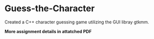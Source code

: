 # Guess-the-Character
 Created a C++ character guessing game utilizing the GUI libray gtkmm.

**More assignment details in attatched PDF**

